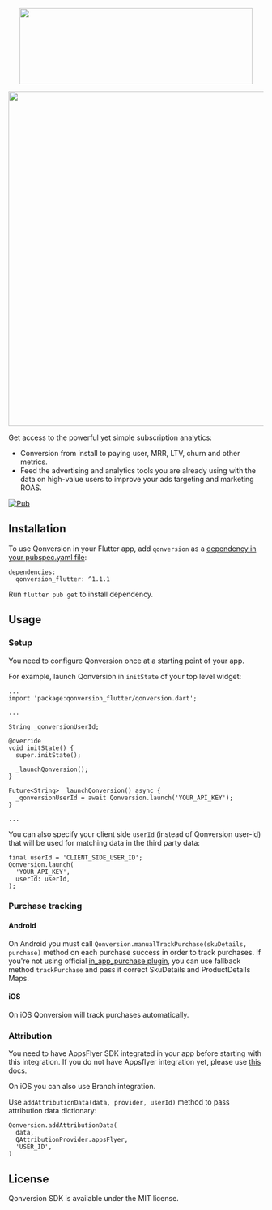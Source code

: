 <p align="center">
 <a href="https://qonversion.io" target="_blank"><img width="460" height="150" src="https://qonversion.io/img/q_brand.svg"></a>
</p>

<p align="center">
     <a href="https://qonversion.io"><img width="660" src="https://qonversion.io/img/illustrations/charts.svg"></a></p>

Get access to the powerful yet simple subscription analytics:
* Conversion from install to paying user, MRR, LTV, churn and other metrics.
* Feed the advertising and analytics tools you are already using with the data on high-value users to improve your ads targeting and marketing ROAS.

[![Pub](https://img.shields.io/pub/v/qonversion_flutter.svg)](https://pub.dev/packages/qonversion_flutter)

## Installation
To use Qonversion in your Flutter app, add `qonversion` as a [dependency in your pubspec.yaml file](https://flutter.io/platform-plugins/): 

```
dependencies:
  qonversion_flutter: ^1.1.1
```

Run `flutter pub get` to install dependency.

## Usage 

### Setup

You need to configure Qonversion once at a starting point of your app. 

For example, launch Qonversion in `initState` of your top level widget: 

```
...
import 'package:qonversion_flutter/qonversion.dart';

...

String _qonversionUserId;

@override
void initState() {
  super.initState();
  
  _launchQonversion();
}

Future<String> _launchQonversion() async {
  _qonversionUserId = await Qonversion.launch('YOUR_API_KEY');
}

...
```

You can also specify your client side `userId` (instead of Qonversion user-id) that will be used for matching data in the third party data:

```
final userId = 'CLIENT_SIDE_USER_ID';
Qonversion.launch(
  'YOUR_API_KEY',
  userId: userId,
);
```

### Purchase tracking

#### Android
On Android you must call `Qonversion.manualTrackPurchase(skuDetails, purchase)` method on each purchase success in order to track purchases.
If you're not using official [in_app_purchase plugin](https://pub.dev/packages/in_app_purchase), you can use fallback method `trackPurchase` and pass it correct SkuDetails and ProductDetails Maps.

#### iOS
On iOS Qonversion will track purchases automatically.

### Attribution
You need to have AppsFlyer SDK integrated in your app before starting with this integration. If you do not have Appsflyer integration yet, please use [this docs](https://pub.dev/packages/appsflyer_sdk#-readme-tab-). 

On iOS you can also use Branch integration. 

Use `addAttributionData(data, provider, userId)` method to pass attribution data dictionary: 
```
Qonversion.addAttributionData(
  data, 
  QAttributionProvider.appsFlyer,
  'USER_ID',
)
```

## License

Qonversion SDK is available under the MIT license.
